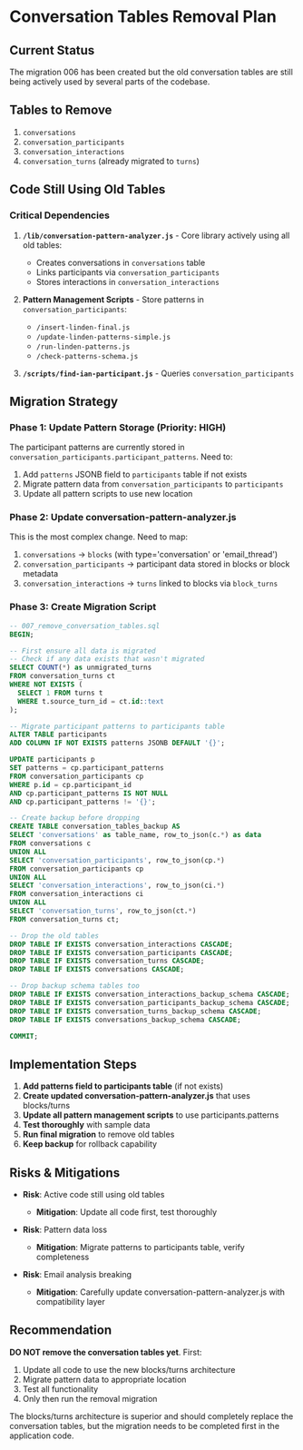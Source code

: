 # Conversation Tables Removal Plan

## Current Status

The migration 006 has been created but the old conversation tables are still being actively used by several parts of the codebase.

## Tables to Remove

1. `conversations`
2. `conversation_participants` 
3. `conversation_interactions`
4. `conversation_turns` (already migrated to `turns`)

## Code Still Using Old Tables

### Critical Dependencies

1. **`/lib/conversation-pattern-analyzer.js`** - Core library actively using all old tables:
   - Creates conversations in `conversations` table
   - Links participants via `conversation_participants`
   - Stores interactions in `conversation_interactions`

2. **Pattern Management Scripts** - Store patterns in `conversation_participants`:
   - `/insert-linden-final.js`
   - `/update-linden-patterns-simple.js`
   - `/run-linden-patterns.js`
   - `/check-patterns-schema.js`

3. **`/scripts/find-ian-participant.js`** - Queries `conversation_participants`

## Migration Strategy

### Phase 1: Update Pattern Storage (Priority: HIGH)
The participant patterns are currently stored in `conversation_participants.participant_patterns`. Need to:

1. Add `patterns` JSONB field to `participants` table if not exists
2. Migrate pattern data from `conversation_participants` to `participants`
3. Update all pattern scripts to use new location

### Phase 2: Update conversation-pattern-analyzer.js
This is the most complex change. Need to map:

1. `conversations` → `blocks` (with type='conversation' or 'email_thread')
2. `conversation_participants` → participant data stored in blocks or block metadata
3. `conversation_interactions` → `turns` linked to blocks via `block_turns`

### Phase 3: Create Migration Script
```sql
-- 007_remove_conversation_tables.sql
BEGIN;

-- First ensure all data is migrated
-- Check if any data exists that wasn't migrated
SELECT COUNT(*) as unmigrated_turns 
FROM conversation_turns ct
WHERE NOT EXISTS (
  SELECT 1 FROM turns t 
  WHERE t.source_turn_id = ct.id::text
);

-- Migrate participant patterns to participants table
ALTER TABLE participants 
ADD COLUMN IF NOT EXISTS patterns JSONB DEFAULT '{}';

UPDATE participants p
SET patterns = cp.participant_patterns
FROM conversation_participants cp
WHERE p.id = cp.participant_id
AND cp.participant_patterns IS NOT NULL
AND cp.participant_patterns != '{}';

-- Create backup before dropping
CREATE TABLE conversation_tables_backup AS 
SELECT 'conversations' as table_name, row_to_json(c.*) as data
FROM conversations c
UNION ALL
SELECT 'conversation_participants', row_to_json(cp.*)
FROM conversation_participants cp
UNION ALL
SELECT 'conversation_interactions', row_to_json(ci.*)
FROM conversation_interactions ci
UNION ALL
SELECT 'conversation_turns', row_to_json(ct.*)
FROM conversation_turns ct;

-- Drop the old tables
DROP TABLE IF EXISTS conversation_interactions CASCADE;
DROP TABLE IF EXISTS conversation_participants CASCADE;
DROP TABLE IF EXISTS conversation_turns CASCADE;
DROP TABLE IF EXISTS conversations CASCADE;

-- Drop backup schema tables too
DROP TABLE IF EXISTS conversation_interactions_backup_schema CASCADE;
DROP TABLE IF EXISTS conversation_participants_backup_schema CASCADE;
DROP TABLE IF EXISTS conversation_turns_backup_schema CASCADE;
DROP TABLE IF EXISTS conversations_backup_schema CASCADE;

COMMIT;
```

## Implementation Steps

1. **Add patterns field to participants table** (if not exists)
2. **Create updated conversation-pattern-analyzer.js** that uses blocks/turns
3. **Update all pattern management scripts** to use participants.patterns
4. **Test thoroughly** with sample data
5. **Run final migration** to remove old tables
6. **Keep backup** for rollback capability

## Risks & Mitigations

- **Risk**: Active code still using old tables
  - **Mitigation**: Update all code first, test thoroughly

- **Risk**: Pattern data loss
  - **Mitigation**: Migrate patterns to participants table, verify completeness

- **Risk**: Email analysis breaking
  - **Mitigation**: Carefully update conversation-pattern-analyzer.js with compatibility layer

## Recommendation

**DO NOT remove the conversation tables yet**. First:

1. Update all code to use the new blocks/turns architecture
2. Migrate pattern data to appropriate location
3. Test all functionality
4. Only then run the removal migration

The blocks/turns architecture is superior and should completely replace the conversation tables, but the migration needs to be completed first in the application code.